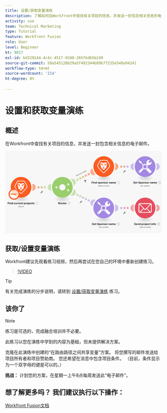 ```yaml
---
title: 设置/获取变量演练
description: 了解如何在Workfront中查找有关项目的信息，并发送一封包含相关信息的电子邮件(位于 [!DNL Adobe Workfront Fusion].
activity: use
team: Technical Marketing
type: Tutorial
feature: Workfront Fusion
role: User
level: Beginner
kt: 9017
exl-id: bd329144-4c4c-451f-9340-265fbdb5b249
source-git-commit: 58a545120b29a5f492344b89b77235e548e94241
workflow-type: tm+mt
source-wordcount: '214'
ht-degree: 0%

---
```


# 设置和获取变量演练

## 概述

在Workfront中查找有关项目的信息，并发送一封包含相关信息的电子邮件。

![融合场景的图像](assets/universal-connectors-and-routing-8.png)

## 获取/设置变量演练

Workfront建议先观看练习视频，然后再尝试在您自己的环境中重新创建练习。

>[!VIDEO](https://video.tv.adobe.com/v/335276/?quality=12)

>[!TIP]
>
>有关完成演练的分步说明，请转到 [设置/获取变量演练](https://experienceleague.adobe.com/docs/workfront-learn/tutorials-workfront/fusion/exercises/set-get-variables.html?lang=en) 练习。

## 该你了

>[!NOTE]
>
>练习是可选的，完成融合培训并不必要。

此练习以您在演练中学到的内容为基础，但未提供解决方案。

克隆在此演练中创建的“在路由路径之间共享变量”方案。 将您撰写的邮件发送给项目所有者和项目赞助商。 您还希望在消息中包含项目条件。 （目前，条件显示为一个双字母的键是可以的。）

**挑战：** 计划您的方案，在星期一上午8点每周发送此“电子邮件”。

## 想了解更多吗？ 我们建议执行以下操作：

[Workfront Fusion文档](https://experienceleague.adobe.com/docs/workfront/using/adobe-workfront-fusion/workfront-fusion-2.html?lang=en)
